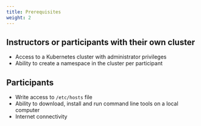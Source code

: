 ```yaml
---
title: Prerequisites
weight: 2
---
```


## Instructors or participants with their own cluster

* Access to a Kubernetes cluster with administrator privileges
* Ability to create a namespace in the cluster per participant

## Participants

* Write access to `/etc/hosts` file
* Ability to download, install and run command line tools on a local computer
* Internet connectivity
